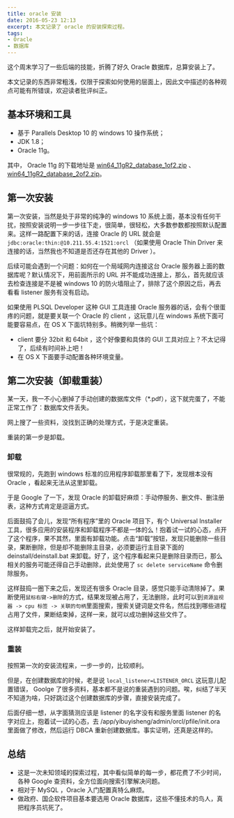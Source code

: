 ```yaml
---
title: oracle 安装
date: 2016-05-23 12:13
excerpt: 本文记录了 oracle 的安装探索过程。
tags:
- Oracle
- 数据库
---
```


这个周末学习了一些后端的技能，折腾了好久 Oracle 数据库，总算安装上了。

本文记录的东西非常粗浅，仅限于探索如何使用的层面上，因此文中描述的各种观点可能有所错误，欢迎读者批评纠正。
<!-- more -->

## 基本环境和工具

- 基于 Parallels Desktop 10 的 windows 10 操作系统；
- JDK 1.8；
- Oracle 11g。

其中， Oracle 11g 的下载地址是 [win64_11gR2_database_1of2.zip](http://www.oracle.com/technetwork/database/enterprise-edition/downloads/112010-win64soft-094461.html) 、 [win64_11gR2_database_2of2.zip](http://www.oracle.com/technetwork/database/enterprise-edition/downloads/112010-win64soft-094461.html)。

## 第一次安装

第一次安装，当然是处于非常的纯净的 windows 10 系统上面，基本没有任何干扰，按照安装说明一步一步往下走，很简单，很轻松，大多数参数都按照默认配置来。这样一路配置下来的话，连接 Oracle 的 URL 就会是 `jdbc:oracle:thin:@10.211.55.4:1521:orcl` （如果使用 Oracle Thin Driver 来连接的话，当然我也不知道是否还存在其他的 Driver ）。

后续可能会遇到一个问题：如何在一个局域网内连接这台 Oracle 服务器上面的数据库呢？默认情况下，用前面所示的 URL 并不能成功连接上，那么，首先就应该去检查连接是不是被 windows 10 的防火墙阻止了，排除了这个原因之后，再去看看 listener 服务有没有启动。

如果使用 PLSQL Developer 这种 GUI 工具连接 Oracle 服务器的话，会有个很蛋疼的问题，就是要关联一个 Oracle 的 client ，这玩意儿在 windows 系统下面可能要容易点，在 OS X 下面坑特别多。稍微列举一些坑：

- client 要分 32bit 和 64bit ，这个好像要和具体的 GUI 工具对应上？不太记得了，后续有时间补上吧！
- 在 OS X 下面要手动配置各种环境变量。

## 第二次安装（卸载重装）

某一天，我一不小心删掉了手动创建的数据库文件（*.pdf），这下就完蛋了，不能正常工作了：数据库文件丢失。

网上搜了一些资料，没找到正确的处理方式，于是决定重装。

重装的第一步是卸载。

### 卸载

很常规的，先跑到 windows 标准的应用程序卸载那里看了下，发现根本没有 Oracle ，看起来无法从这里卸载。

于是 Google 了一下，发现 Oracle 的卸载好麻烦：手动停服务、删文件、删注册表，这种方式肯定是逗逼方式。

后面鼓捣了会儿，发现“所有程序”里的 Oracle 项目下，有个 Universal Installer 工具，很多应用的安装程序和卸载程序不都是一体的么！抱着试一试的心态，点开了这个程序，果不其然，里面有卸载功能。点击“卸载”按钮，发现只能删除一些目录，果断删除，但是却不能删除主目录，必须要运行主目录下面的 deinstall/deinstall.bat 来卸载。好了，这个程序看起来只是删除目录而已，那么相关的服务可能还得自己手动删除，此处使用了 `sc delete serviceName` 命令删除服务。

这样鼓捣一圈下来之后，发现还有很多 Oracle 目录，感觉只能手动清除掉了。果断使用`鼠标右键->删除`的方式，结果发现被占用了，无法删除，此时可以到`资源监视器 -> cpu 标签 -> 关联的句柄`里面搜索，搜索关键词是文件名，然后找到哪些进程占用了文件，果断结束掉，这样一来，就可以成功删掉这些文件了。

这样卸载完之后，就开始安装了。

### 重装

按照第一次的安装流程来，一步一步的，比较顺利。

但是，在创建数据库的时候，老是说 `local_listener=LISTENER_ORCL` 这玩意儿配置错误， Goolge 了很多资料，基本都不是说的重装遇到的问题。唉，纠结了半天不知道为啥，只好跳过这个创建数据库的步骤，直接安装完成了。

后面仔细一想，从字面猜测应该是 listener 的名字没有和服务里面 listener 的名字对应上，抱着试一试的心态，去 /app/yibuyisheng/admin/orcl/pfile/init.ora 里面做了修改，然后运行 DBCA 重新创建数据库。事实证明，还真是这样的。

## 总结

- 这是一次未知领域的探索过程，其中看似简单的每一步，都花费了不少时间，各种 Google 查资料，全方位面向搜索引擎解决问题。
- 相对于 MySQL ，Oracle 入门配置真特么麻烦。
- 做政府、国企软件项目基本要选用 Oracle 数据库，这些不懂技术的鸟人，真把程序员坑死了。
